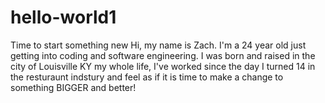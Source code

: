 # hello-world1
Time to start something new
Hi, my name is Zach. I'm a 24 year old just getting into coding and software engineering. I was born and raised in the city of Louisville KY my whole life, I've worked since the day I turned 14 in the resturaunt indstury and feel as if it is time to make a change to something BIGGER and better! 
